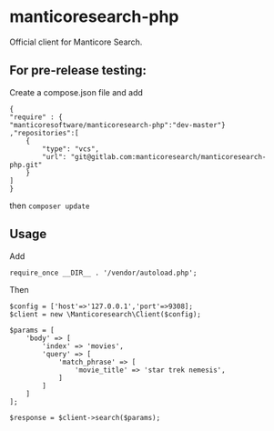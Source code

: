 manticoresearch-php
===================

Official client for Manticore Search. 


For pre-release testing:
-----------------------

Create a compose.json file and add 
```
{
"require" : {
"manticoresoftware/manticoresearch-php":"dev-master"}
,"repositories":[
    {
        "type": "vcs",
        "url": "git@gitlab.com:manticoresearch/manticoresearch-php.git"
    }
]
}

``` 

then `composer update`

Usage
----

Add 
```
require_once __DIR__ . '/vendor/autoload.php';

```

Then
```
$config = ['host'=>'127.0.0.1','port'=>9308];
$client = new \Manticoresearch\Client($config);

$params = [
    'body' => [
        'index' => 'movies',
        'query' => [
            'match_phrase' => [
                'movie_title' => 'star trek nemesis',
            ]
        ]
    ]
];

$response = $client->search($params);

```